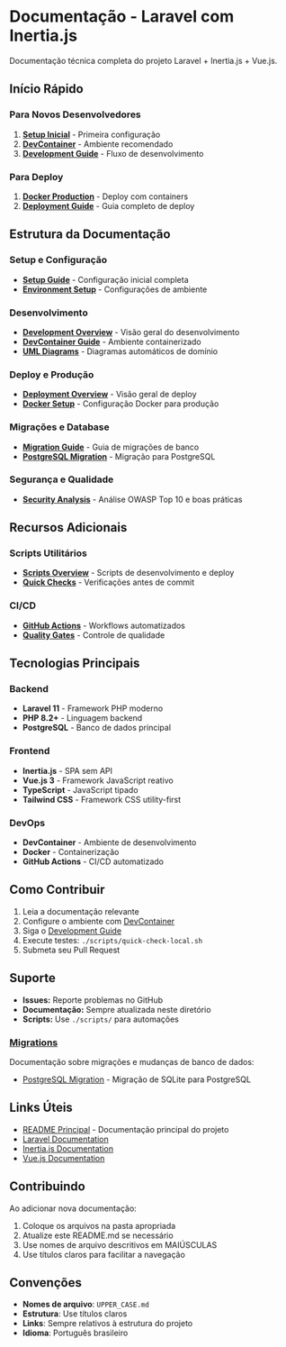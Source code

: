 # Documentação - Laravel com Inertia.js

Documentação técnica completa do projeto Laravel + Inertia.js + Vue.js.

## Início Rápido

### Para Novos Desenvolvedores

1. **[Setup Inicial](./setup/README.md)** - Primeira configuração
2. **[DevContainer](./development/DEVCONTAINER.md)** - Ambiente recomendado
3. **[Development Guide](./development/README.md)** - Fluxo de desenvolvimento

### Para Deploy

1. **[Docker Production](./deployment/DOCKER.md)** - Deploy com containers
2. **[Deployment Guide](./deployment/README.md)** - Guia completo de deploy

## Estrutura da Documentação

### Setup e Configuração

-   **[Setup Guide](./setup/README.md)** - Configuração inicial completa
-   **[Environment Setup](./setup/)** - Configurações de ambiente

### Desenvolvimento

-   **[Development Overview](./development/README.md)** - Visão geral do desenvolvimento
-   **[DevContainer Guide](./development/DEVCONTAINER.md)** - Ambiente containerizado
-   **[UML Diagrams](./development/UML_DIAGRAMS.md)** - Diagramas automáticos de domínio

### Deploy e Produção

-   **[Deployment Overview](./deployment/README.md)** - Visão geral de deploy
-   **[Docker Setup](./deployment/DOCKER.md)** - Configuração Docker para produção

### Migrações e Database

-   **[Migration Guide](./migrations/README.md)** - Guia de migrações de banco
-   **[PostgreSQL Migration](./migrations/POSTGRESQL_MIGRATION.md)** - Migração para PostgreSQL

### Segurança e Qualidade

-   **[Security Analysis](./SECURITY_ANALYSIS.md)** - Análise OWASP Top 10 e boas práticas

## Recursos Adicionais

### Scripts Utilitários

-   **[Scripts Overview](../scripts/README.md)** - Scripts de desenvolvimento e deploy
-   **[Quick Checks](../scripts/quick-check-local.sh)** - Verificações antes de commit

### CI/CD

-   **[GitHub Actions](../.github/workflows/)** - Workflows automatizados
-   **[Quality Gates](../.github/workflows/README.md)** - Controle de qualidade

## Tecnologias Principais

### Backend

-   **Laravel 11** - Framework PHP moderno
-   **PHP 8.2+** - Linguagem backend
-   **PostgreSQL** - Banco de dados principal

### Frontend

-   **Inertia.js** - SPA sem API
-   **Vue.js 3** - Framework JavaScript reativo
-   **TypeScript** - JavaScript tipado
-   **Tailwind CSS** - Framework CSS utility-first

### DevOps

-   **DevContainer** - Ambiente de desenvolvimento
-   **Docker** - Containerização
-   **GitHub Actions** - CI/CD automatizado

## Como Contribuir

1. Leia a documentação relevante
2. Configure o ambiente com [DevContainer](./development/DEVCONTAINER.md)
3. Siga o [Development Guide](./development/README.md)
4. Execute testes: `./scripts/quick-check-local.sh`
5. Submeta seu Pull Request

## Suporte

-   **Issues:** Reporte problemas no GitHub
-   **Documentação:** Sempre atualizada neste diretório
-   **Scripts:** Use `./scripts/` para automações

### [Migrations](./migrations/)

Documentação sobre migrações e mudanças de banco de dados:

-   [PostgreSQL Migration](./migrations/POSTGRESQL_MIGRATION.md) - Migração de SQLite para PostgreSQL

## Links Úteis

-   [README Principal](../README.md) - Documentação principal do projeto
-   [Laravel Documentation](https://laravel.com/docs)
-   [Inertia.js Documentation](https://inertiajs.com/)
-   [Vue.js Documentation](https://vuejs.org/)

## Contribuindo

Ao adicionar nova documentação:

1. Coloque os arquivos na pasta apropriada
2. Atualize este README.md se necessário
3. Use nomes de arquivo descritivos em MAIÚSCULAS
4. Use títulos claros para facilitar a navegação

## Convenções

-   **Nomes de arquivo**: `UPPER_CASE.md`
-   **Estrutura**: Use títulos claros
-   **Links**: Sempre relativos à estrutura do projeto
-   **Idioma**: Português brasileiro
